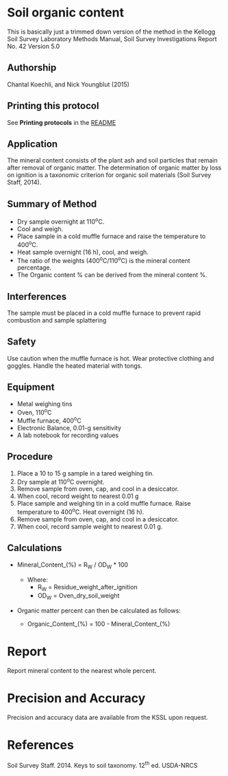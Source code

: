 Soil organic content
====================

This is basically just a trimmed down version of the method in the
Kellogg Soil Survey Laboratory Methods Manual, Soil Survey Investigations Report No. 42
Version 5.0


## Authorship

Chantal Koechli, and Nick Youngblut (2015)


## Printing this protocol

See **Printing protocols** in the [README](../README.md#printing-protocols-conversion-of-protocols-to-pdf)


## Application

The mineral content consists of the plant ash and soil particles that remain 
after removal of organic matter. The determination of organic matter by loss on ignition
is a taxonomic criterion for organic soil materials (Soil Survey Staff, 2014).


## Summary of Method

* Dry sample overnight at 110<sup>o</sup>C.
* Cool and weigh. 
* Place sample in a cold muffle furnace and raise the temperature to 400<sup>o</sup>C.
* Heat sample overnight (16 h), cool, and weigh.
* The ratio of the weights (400<sup>o</sup>C/110<sup>o</sup>C) is the mineral
content percentage.
* The Organic content % can be derived from the mineral content %.


## Interferences

The sample must be placed in a cold muffle furnace to prevent rapid 
combustion and sample splattering


## Safety

Use caution when the muffle furnace is hot.  Wear protective clothing and 
goggles.  Handle the heated material with tongs.


## Equipment

* Metal weighing tins
* Oven, 110<sup>o</sup>C
* Muffle furnace, 400<sup>o</sup>C
* Electronic Balance, 0.01-g sensitivity
* A lab notebook for recording values


## Procedure

1. Place a 10 to 15 g sample in a tared weighing tin.
1. Dry sample at 110<sup>o</sup>C overnight.
1. Remove sample from oven, cap, and cool in a desiccator.
1. When cool, record weight to nearest 0.01 g
1. Place sample and weighing tin in a cold muffle furnace. Raise temperature 
to 400<sup>o</sup>C.  Heat overnight (16 h).
1. Remove sample from oven, cap, and cool in a desiccator.
1. When cool, record sample weight to nearest 0.01 g.


## Calculations


* Mineral\_Content\_(%) = R<sub>W</sub> / OD<sub>W</sub> * 100
	* Where:
		* R<sub>W</sub> = Residue\_weight\_after\_ignition
		* OD<sub>W</sub> = Oven\_dry\_soil\_weight

* Organic matter percent can then be calculated as follows:
	* Organic\_Content\_(%) = 100 - Mineral\_Content\_(%)


# Report

Report mineral content to the nearest whole percent.


# Precision and Accuracy

Precision and accuracy data are available from the KSSL upon request.


# References

Soil Survey Staff. 2014. Keys to soil taxonomy. 12<sup>th</sup> ed. USDA-NRCS

